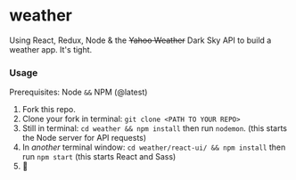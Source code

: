# weather
Using React, Redux, Node &amp; the ~~Yahoo Weather~~ Dark Sky API to build a weather app. It's tight. 

### Usage
Prerequisites: Node `&&` NPM (@latest)

1. Fork this repo.
2. Clone your fork in terminal: `git clone <PATH TO YOUR REPO>`
2. Still in terminal: `cd weather && npm install` then run `nodemon`. (this starts the Node server for API requests)
3. In _another_ terminal window: `cd weather/react-ui/ && npm install` then run `npm start` (this starts React and Sass)
4. 💯
